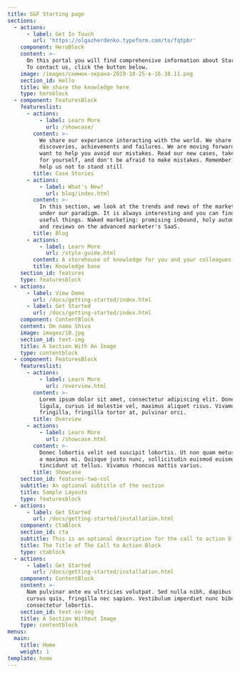 ```yaml
---
title: S&F Starting page
sections:
  - actions:
      - label: Get In Touch
        url: 'https://olgazherdenko.typeform.com/to/fqtpbr'
    component: HeroBlock
    content: >-
      On this portal you will find comprehensive information about Stars&Fishes.
      To contact us, click the button below.
    image: /images/снимок-экрана-2019-10-25-в-16.38.11.png
    section_id: Hello
    title: We share the knowledge here
    type: heroblock
  - component: FeaturesBlock
    featureslist:
      - actions:
          - label: Learn More
            url: /showcase/
        content: >-
          We share our experience interacting with the world. We share our
          discoveries, achievements and failures. We are moving forward and we
          want to help you avoid our mistakes. Read our new cases, take notes
          for yourself, and don't be afraid to make mistakes. Remember, mistakes
          help us not to stand still
        title: Case Stories
      - actions:
          - label: What's New?
            url: blog/index.html
        content: >-
          In this section, we look at the trends and news of the marketing world
          under our paradigm. It is always interesting and you can find a lot of
          useful things. Naked marketing: promising inbound, holy automation,
          and reviews on the advanced marketer's SaaS.
        title: Blog
      - actions:
          - label: Learn More
            url: /style-guide.html
        content: A storehouse of knowledge for you and your colleagues.
        title: Knowledge base
    section_id: features
    type: featuresblock
  - actions:
      - label: View Demo
        url: /docs/getting-started/index.html
      - label: Get Started
        url: /docs/getting-started/index.html
    component: ContentBlock
    content: Om nama Shiva
    image: images/10.jpg
    section_id: text-img
    title: A Section With An Image
    type: contentblock
  - component: FeaturesBlock
    featureslist:
      - actions:
          - label: Learn More
            url: /overview.html
        content: >-
          Lorem ipsum dolor sit amet, consectetur adipiscing elit. Donec nisl
          ligula, cursus id molestie vel, maximus aliquet risus. Vivamus in nibh
          fringilla, fringilla tortor at, pulvinar orci.
        title: Overview
      - actions:
          - label: Learn More
            url: /showcase.html
        content: >-
          Donec lobortis velit sed suscipit lobortis. Ut non quam metus. Nullam
          a maximus mi. Quisque justo nunc, sollicitudin euismod euismod at,
          tincidunt ut tellus. Vivamus rhoncus mattis varius.
        title: Showcase
    section_id: features-two-col
    subtitle: An optional subtitle of the section
    title: Sample Layouts
    type: featuresblock
  - actions:
      - label: Get Started
        url: /docs/getting-started/installation.html
    component: CtaBlock
    section_id: cta
    subtitle: This is an optional description for the call to action block.
    title: The Title of The Call to Action Block
    type: ctablock
  - actions:
      - label: Get Started
        url: /docs/getting-started/installation.html
    component: ContentBlock
    content: >-
      Nam pulvinar ante eu ultricies volutpat. Sed nulla nibh, dapibus sit amet
      cursus quis, fringilla nec sapien. Vestibulum imperdiet nunc bibendum
      consectetur lobortis.
    section_id: text-no-img
    title: A Section Without Image
    type: contentblock
menus:
  main:
    title: Home
    weight: 1
template: home
---
```


